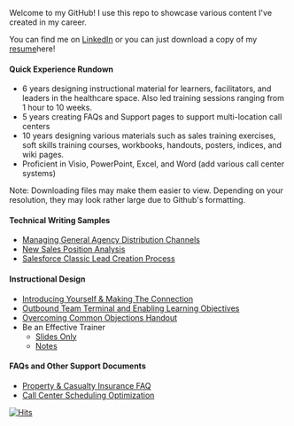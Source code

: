Welcome to my GitHub! I use this repo to showcase various content I've created in my career. 

You can find me on [LinkedIn](www.linkedin.com/in/williampkane) or you can just download a copy of my [resume](examples/William%20Kane_Resume.pdf)here!

#### Quick Experience Rundown
* 6 years designing instructional material for learners, facilitators, and leaders in the healthcare space. Also led training sessions ranging from 1 hour to 10 weeks. 
* 5 years creating FAQs and Support pages to support multi-location call centers
* 10 years designing various materials such as sales training exercises, soft skills training courses, workbooks, handouts, posters, indices, and wiki pages. 
* Proficient in Visio, PowerPoint, Excel, and Word (add various call center systems)

Note: Downloading files may make them easier to view. Depending on your resolution, they may look rather large due to Github's formatting.

#### Technical Writing Samples
* [Managing General Agency Distribution Channels](/examples/Distribution%20Channels%20Explained.pdf)
* [New Sales Position Analysis](examples/New%20Sales%20Position%20Analysis.pdf)
* [Salesforce Classic Lead Creation Process](examples/Salesforce%20Lead%20Creation%20Process.pdf)

#### Instructional Design
* [Introducing Yourself & Making The Connection](examples/Call%20Team%20Intro%20%20Connection_Working%20Draft.pdf) 
* [Outbound Team Terminal and Enabling Learning Objectives](examples/Call%20Team%20Learning%20Objectives.pdf)
* [Overcoming Common Objections Handout](examples/Common%20Objections.pdf)
* Be an Effective Trainer
  - [Slides Only](examples/Be%20An%20Effective%20Trainer%20-%20Slides%20Only.pdf)
  - [Notes](examples/Be%20An%20Effective%20Trainer%20-%20Notes%20Pages.pdf) 
 
#### FAQs and Other Support Documents
* [Property & Casualty Insurance FAQ](/examples/Call%20Team%20FAQ.pdf)
* [Call Center Scheduling Optimization](/examples/Call%20Scheduling%20Optimization.pdf)






[![Hits](https://hits.seeyoufarm.com/api/count/incr/badge.svg?url=https%3A%2F%2Fgithub.com%2FWPTK%2Fwriting-samples&count_bg=%23A8A8A8&title_bg=%23555555&icon=&icon_color=%23E7E7E7&title=views&edge_flat=true)](https://hits.seeyoufarm.com)
